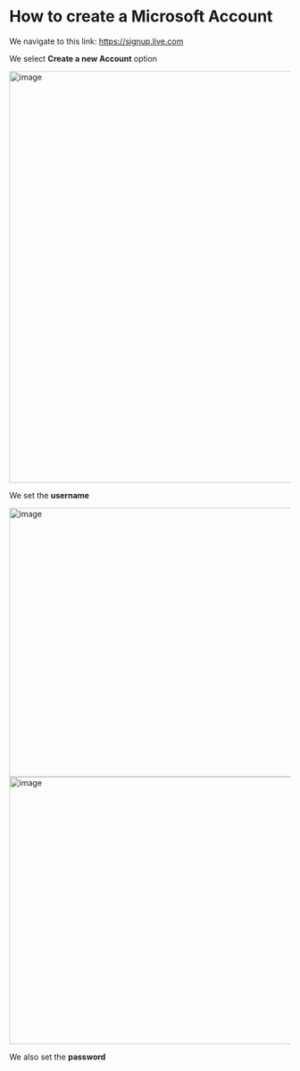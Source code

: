 # How to create a Microsoft Account

We navigate to this link: https://signup.live.com

We select **Create a new Account** option

<img width="1919" height="736" alt="image" src="https://github.com/user-attachments/assets/566be41c-2691-47f0-8c1d-0c651abe9608" />

We set the **username**

<img width="540" height="481" alt="image" src="https://github.com/user-attachments/assets/07df4b3e-630e-4601-960a-f0272b6f404a" />

<img width="538" height="478" alt="image" src="https://github.com/user-attachments/assets/36678bc9-04d1-425c-bbfb-dd24beb637bf" />

We also set the **password**




